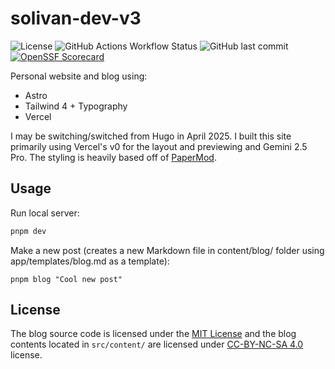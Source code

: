 # solivan-dev-v3

![License](https://img.shields.io/github/license/nightconcept/almandine)
![GitHub Actions Workflow Status](https://img.shields.io/github/actions/workflow/status/nightconcept/solivan-dev-v3/ci.yml)
![GitHub last commit](https://img.shields.io/github/last-commit/nightconcept/solivan-dev-v3)
[![OpenSSF Scorecard](https://api.scorecard.dev/projects/github.com/nightconcept/astro-solivan-dev-v3/badge)](https://scorecard.dev/viewer/?uri=github.com/nightconcept/astro-solivan-dev-v3)

Personal website and blog using:

- Astro
- Tailwind 4 + Typography
- Vercel

I may be switching/switched from Hugo in April 2025. I built this site primarily
using Vercel's v0 for the layout and previewing and Gemini 2.5 Pro. The styling
is heavily based off of
[PaperMod](https://adityatelange.github.io/hugo-PaperMod/).

## Usage

Run local server:

```sh
pnpm dev
```

Make a new post (creates a new Markdown file in content/blog/ folder using
app/templates/blog.md as a template):

```
pnpm blog "Cool new post"
```

## License

The blog source code is licensed under the [MIT License](LICENSE) and the blog contents located in `src/content/` are licensed under [CC-BY-NC-SA 4.0](https://creativecommons.org/licenses/by-nc-sa/4.0/) license.
